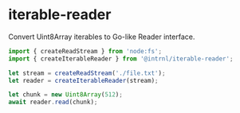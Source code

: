 # iterable-reader

Convert Uint8Array iterables to Go-like Reader interface.

```js
import { createReadStream } from 'node:fs';
import { createIterableReader } from '@intrnl/iterable-reader';

let stream = createReadStream('./file.txt');
let reader = createIterableReader(stream);

let chunk = new Uint8Array(512);
await reader.read(chunk);
```
